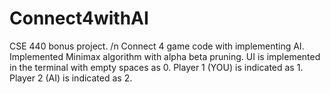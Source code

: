 # Connect4withAI
CSE 440 bonus project.
/n Connect 4 game code with implementing AI.
Implemented Minimax algorithm with alpha beta pruning.
UI is implemented in the terminal with empty spaces as 0.
Player 1 (YOU) is indicated as 1.
Player 2 (AI) is indicated as 2.
